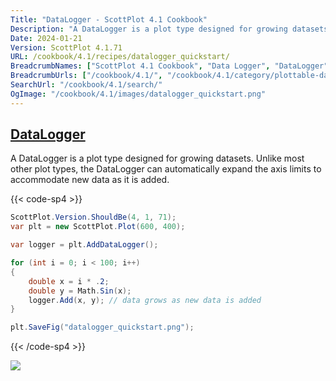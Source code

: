 ```yaml
---
Title: "DataLogger - ScottPlot 4.1 Cookbook"
Description: "A DataLogger is a plot type designed for growing datasets. Unlike most other plot types, the DataLogger can automatically expand the axis limits to accommodate new data as it is added."
Date: 2024-01-21
Version: ScottPlot 4.1.71
URL: /cookbook/4.1/recipes/datalogger_quickstart/
BreadcrumbNames: ["ScottPlot 4.1 Cookbook", "Data Logger", "DataLogger"]
BreadcrumbUrls: ["/cookbook/4.1/", "/cookbook/4.1/category/plottable-datalogger", "/cookbook/4.1/recipes/datalogger_quickstart/"]
SearchUrl: "/cookbook/4.1/search/"
OgImage: "/cookbook/4.1/images/datalogger_quickstart.png"
---
```


<h2><a id='datalogger' href='/cookbook/4.1/recipes/datalogger_quickstart/'>DataLogger</a></h2>

A DataLogger is a plot type designed for growing datasets. Unlike most other plot types, the DataLogger can automatically expand the axis limits to accommodate new data as it is added.

{{< code-sp4 >}}

```cs
ScottPlot.Version.ShouldBe(4, 1, 71);
var plt = new ScottPlot.Plot(600, 400);

var logger = plt.AddDataLogger();

for (int i = 0; i < 100; i++)
{
    double x = i * .2;
    double y = Math.Sin(x);
    logger.Add(x, y); // data grows as new data is added
}

plt.SaveFig("datalogger_quickstart.png");
```

{{< /code-sp4 >}}

<img src='../../images/datalogger_quickstart.png' class='d-block mx-auto my-5' />


